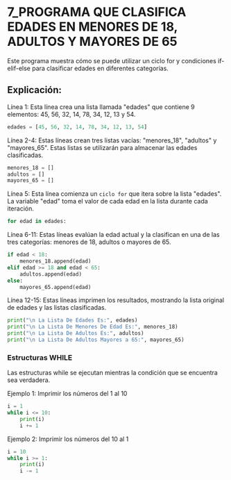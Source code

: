# 7_PROGRAMA QUE CLASIFICA EDADES EN MENORES DE 18, ADULTOS Y MAYORES DE 65
Este programa muestra cómo se puede utilizar un ciclo for y condiciones if-elif-else para clasificar edades en diferentes categorías.
## Explicación: 
Línea 1: Esta línea crea una lista llamada "edades" que contiene 9 elementos: 45, 56, 32, 14, 78, 34, 12, 13 y 54.

```python
edades = [45, 56, 32, 14, 78, 34, 12, 13, 54]
```

Línea 2-4: Estas líneas crean tres listas vacías: "menores_18", "adultos" y "mayores_65". Estas listas se utilizarán para almacenar las edades clasificadas.

```python
menores_18 = []
adultos = []
mayores_65 = []
```

Línea 5: Esta línea comienza un `ciclo for` que itera sobre la lista "edades". La variable "edad" toma el valor de cada edad en la lista durante cada iteración.

```python
for edad in edades:
```

Línea 6-11: Estas líneas evalúan la edad actual y la clasifican en una de las tres categorías: menores de 18, adultos o mayores de 65.

```python
if edad < 18:
    menores_18.append(edad)
elif edad >= 18 and edad < 65:
    adultos.append(edad)
else:
    mayores_65.append(edad)
```

Línea 12-15: Estas líneas imprimen los resultados, mostrando la lista original de edades y las listas clasificadas.

```python
print("\n La Lista De Edades Es:", edades)
print("\n La Lista De Menores De Edad Es:", menores_18)
print("\n La Lista De Adultos Es:", adultos)
print("\n La Lista De Adultos Mayores a 65:", mayores_65)
```

### Estructuras WHILE

Las estructuras while se ejecutan mientras la condición que se encuentra sea verdadera.

Ejemplo 1: Imprimir los números del 1 al 10

```python
i = 1
while i <= 10:
    print(i)
    i += 1
```

Ejemplo 2: Imprimir los números del 10 al 1

```python
i = 10
while i >= 1:
    print(i)
    i -= 1
```
